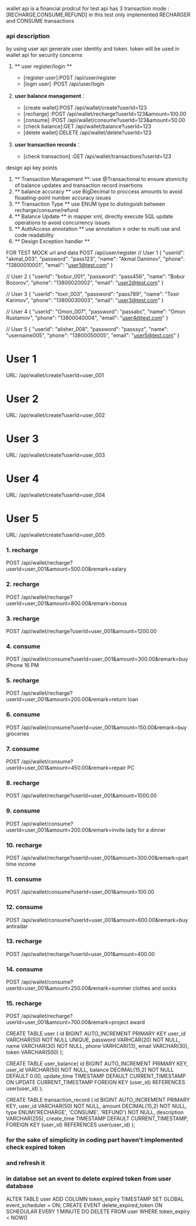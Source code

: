 wallet api is a financial prodcut for test
api has 3 transaction mode : [RECHARGE,CONSUME,REFUND]
in this test only implemented RECHARGER and CONSUME transactions
### api description
by using user api generate user identity and token.
token will be used in wallet api for security concerns
1. ** user register/login **
    - [register user]:POST /api/user/register
    - [login user]   :POST /api/user/login 
2. **user balance management**：
    - [create wallet]:POST /api/wallet/create?userId=123
    - [recharge]     :POST /api/wallet/recharge?userId=123&amount=100.00
    - [consume]      :POST /api/wallet/consume?userId=123&amount=50.00
    - [check balance]:GET /api/wallet/balance?userId=123
    - [delete wallet]:DELETE /api/wallet/delete?userId=123

3. **user transaction records**：
    - [check transaction] :GET /api/wallet/transactions?userId=123

design api key points
1. ** Transaction Management **:
   use @Transactional to ensure atomicity of balance updates and transaction record insertions
2. ** balance accuracy **
   use BigDecimal to proccess amounts to avoid floaating-point number accuracy issues
3. ** Transaction Type **
   use ENUM type to distinguish between recharge/consume/refund
5. ** Balance Update **
   in mapper xml, directly execute SQL update operations to avoid concurrency issues
6. ** AuthAccess annotation **
   use annotation ir order to multi use and code readability
7. ** Design Exception handler **

FOR TEST MOCK url and data
POST /api/user/register
// User 1
{
"userId": "akmal_003",
"password": "pass123",
"name": "Akmal Daminov",
"phone": "13800010001",
"email": "user1@test.com"
}

// User 2
{
"userId": "bobur_001",
"password": "pass456",
"name": "Bobur Bozorov",
"phone": "13800020002",
"email": "user2@test.com"
}

// User 3
{
"userId": "toxir_003",
"password": "pass789",
"name": "Toxir Karimov",
"phone": "13800030003",
"email": "user3@test.com"
}

// User 4
{
"userId": "Omon_007",
"password": "passabc",
"name": "Omon Rustamov",
"phone": "13800040004",
"email": "user4@test.com"
}

// User 5
{
"userId": "alisher_008",
"password": "passxyz",
"name": "username005",
"phone": "13800050005",
"email": "user5@test.com"
}

# User 1
URL: /api/wallet/create?userId=user_001

# User 2
URL: /api/wallet/create?userId=user_002

# User 3
URL: /api/wallet/create?userId=user_003

# User 4
URL: /api/wallet/create?userId=user_004

# User 5
URL: /api/wallet/create?userId=user_005

### 1. recharge
POST /api/wallet/recharge?userId=user_001&amount=500.00&remark=salary

### 2. recharge
POST /api/wallet/recharge?userId=user_001&amount=800.00&remark=bonus

### 3. recharge
POST /api/wallet/recharge?userId=user_001&amount=1200.00

### 4. consume
POST /api/wallet/consume?userId=user_001&amount=300.00&remark=buy iPhone 16 PM

### 5. recharge
POST /api/wallet/recharge?userId=user_001&amount=200.00&remark=return loan

### 6. consume
POST /api/wallet/consume?userId=user_001&amount=150.00&remark=buy groceries

### 7. consume
POST /api/wallet/consume?userId=user_001&amount=450.00&remark=repair PC

### 8. recharge
POST /api/wallet/recharge?userId=user_001&amount=1000.00

### 9. consume
POST /api/wallet/consume?userId=user_001&amount=200.00&remark=invite lady for a dinner

### 10. recharge
POST /api/wallet/recharge?userId=user_001&amount=300.00&remark=part time income

### 11. consume
POST /api/wallet/consume?userId=user_001&amount=100.00

### 12. consume
POST /api/wallet/consume?userId=user_001&amount=600.00&remark=buy antiradar

### 13. recharge
POST /api/wallet/recharge?userId=user_001&amount=400.00

### 14. consume
POST /api/wallet/consume?userId=user_001&amount=250.00&remark=summer clothes and socks

### 15. recharge
POST /api/wallet/recharge?userId=user_001&amount=700.00&remark=project award

CREATE TABLE user (
id BIGINT AUTO_INCREMENT PRIMARY KEY
user_id VARCHAR(50) NOT NULL UNIQUE,
password VARHCAR(20) NOT NULL,
name VARCHAR(30) NOT NULL,
phone VARHCAR(13),
email VARCHAR(30),
token VARCHAR(500)
);

CREATE TABLE user_balance(
id BIGINT AUTO_INCREMENT PRIMARY KEY,
user_id VARCHAR(50) NOT NULL,
balance DECIMAL(15,2) NOT NULL DEFAULT 0.00,
update_time TIMESTAMP DEFAULT CURRENT_TIMESTAMP ON UPDATE CURRENT_TIMESTAMP
FOREIGN KEY (user_id) REFERENCES user(user_id)
);

CREATE TABLE transaction_record (
id BIGINT AUTO_INCREMENT PRIMARY KEY,
user_id VARCHAR(50) NOT NULL,
amount DECIMAL(15,2) NOT NULL,
type ENUM('RECHARGE', 'CONSUME', 'REFUND') NOT NULL,
description VARCHAR(255),
create_time TIMESTAMP DEFAULT CURRENT_TIMESTAMP,
FOREIGN KEY (user_id) REFERENCES user(user_id)
);

### for the sake of simplicity in coding part haven't implemented check expired token
### and refresh it
### in databse set an event to delete expired token from user database
ALTER TABLE user ADD COLUMN token_expiry TIMESTAMP
SET GLOBAL event_scheduler = ON;
CREATE EVENT delete_expired_token
ON SCHEDULAR EVERY 1 MINUTE
DO 
DELETE FROM user WHERE token_expiry < NOW()